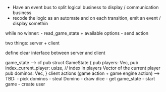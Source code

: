 - Have an event bus to split logical business to display / communication business
- recode the logic as an automate and on each transition, emit an event / display somethin


while no winner:
    - read_game_state + available options
    - send action

two things: server + client

define clear interface between server and client


game_state --> cf   pub struct GameState {
                        pub players: Vec<Player>,
                        pub index_current_player: usize, // index in players Vector of the current player
                        pub dominos: Vec<Domino>,
                    }
client actions (game action + game engine action) --> TBD:
    - pick dominos
    - steal Domino
    - draw dice
    - get game_state
    - start game
    - create user
